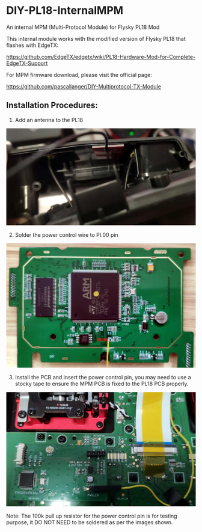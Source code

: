 # DIY-PL18-InternalMPM
An internal MPM (Multi-Protocol Module) for Flysky PL18 Mod

This internal module works with the modified version of Flysky PL18 that flashes with EdgeTX:

https://github.com/EdgeTX/edgetx/wiki/PL18-Hardware-Mod-for-Complete-EdgeTX-Support

For MPM firmware download, please visit the official page:

https://github.com/pascallanger/DIY-Multiprotocol-TX-Module

## Installation Procedures:
1. Add an antenna to the PL18

![Antanna Installation](https://github.com/richardclli/DIY-PL18-InternalMPM/blob/main/images/Antenna.jpg)

2. Solder the power control wire to PI.00 pin

![Add Power Control](https://github.com/richardclli/DIY-PL18-InternalMPM/blob/main/images/IntModPower.jpg)

3. Install the PCB and insert the power control pin, you may need to use a stocky tape to ensure the MPM PCB is fixed to the PL18 PCB properly.

![Install PCB](https://github.com/richardclli/DIY-PL18-InternalMPM/blob/main/images/ModuleInstall.jpg)

Note:
The 100k pull up resistor for the power control pin is for testing purpose, it DO NOT NEED to be soldered as per the images shown.
